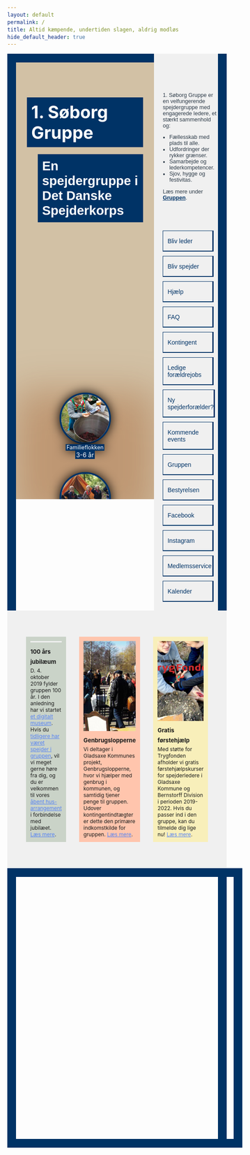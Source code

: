 ```yaml
---
layout: default
permalink: /
title: Altid kæmpende, undertiden slagen, aldrig modløs
hide_default_header: true
---
```

<style type="text/css">
    .side-by-side-view {
        display: flex;
        flex-direction: row;
        justify-content: stretch;
        align-items: stretch;
        border-left: 20px solid #003366;
        border-right: 20px solid #003366;
    }

    .group-introduction {
        border-top: 20px solid #003366;
        width: 0;
        flex-grow: 10;
    }
    .group-focus {
        background-color: rgb(210, 193, 165);
        background-image: url("/img/soeborggruppe-gruppefoto-2018-resized-2000.jpg");
        background-position: center;
        background-repeat: no-repeat;
        background-size: cover;
        min-height: 500px;
        max-height: 1000px;
        padding: 25px;
        box-sizing: border-box;
        display: flex;
        flex-direction: column;
        justify-content: space-between;
        align-items: flex-start;
        position: relative;
        overflow: hidden;
    }

    .group-focus:before {
        content: '';
        position: absolute;
        bottom: -50px;
        left: 0;
        right: 0;
        height: 220px;
        background: rgba(145, 56, 0, 0.3); /*rgba(0, 51, 102, 0.6);*/
        box-shadow: 0 -80px 30px rgba(145, 56, 0, 0.3); /*rgba(0, 51, 102, 0.6);*/
        filter: blur(40px);
    }

    .group-focus-title {
        font-size: 1.4em;
        display: flex;
        flex-direction: column;
        justify-content: flex-start;
        align-items: flex-start;
        color: white;
    }
    .group-focus-title > * {
        background: #003366;
        padding: 10px;
    }
    .group-focus h2 {
        font-family: "Krub", sans-serif;
        margin-left: 25px;
        margin-top: -10px;
    }

    .group-image-spacer {
        height: 350px;
        flex-shrink: 0;
    }

    .group-age-groups {
        display: flex;
        flex-direction: row;
        width: 100%;
        justify-content: center;
        flex-wrap: wrap;
        position: relative;
    }
    .group-age-groups .age-group {
        color: inherit;
        text-decoration: none;
        margin: 15px;
        text-align: center;
        color: white;
        display: flex;
        flex-direction: column;
        justify-content: flex-start;
        align-items: center;
    }
    .group-age-groups .age-group img {
        border-radius: 100%;
        width: 110px;
        height: 110px;
        object-fit: cover;
        border: 4px solid #003366;
        background: rgb(240,240,240);
        box-shadow: 0 0 25px rgb(0,0,0,1);
    }
    .group-age-groups .age-group .age-group-name {
        font-size: 0.9em;
        background: #003366;
        padding: 0px 2px;
        box-shadow: 0 0 25px rgb(0,0,0,1);
    }
    .group-age-groups .age-group .age-group-age {
        background: #003366;
        padding: 1px 2px;
    }

    .group-information {
        padding-top: 75px;
        background: rgb(240, 240, 240);
        color: #2C3A47;
        padding-left: 20px;
        width: 0;
        flex-grow: 4;
        display: flex;
        flex-direction: column;
        justify-content: space-between;
    }
    .group-description {
        font-family: "Krub", sans-serif;
        font-size: 0.9em;
        margin-bottom: 50px;
    }
    .group-description ul {
        padding-left: 15px;
    }
    .group-description a {
        color: #003366;
        font-weight: bold;
    }

    .significant-links {
        display: flex;
        flex-direction: row;
        flex-wrap: wrap;
        margin-bottom: 15px;
    }
    .significant-links a {
        flex-basis: 150px;
        box-sizing: border-box;
        flex-grow: 1;
        flex-shrink: 1;
        color: white;
        text-decoration: none;
        font-family: "Krub", sans-serif;
        padding: 15px 0 14px 10px;
        border: 1px solid #003366;
        border-bottom-width: 2px;
        border-right-width: 3px;
        background: rgb(240, 240, 240);
        transition: background-color 0.4s, border-color 0.4s, border-width 0.4s, color 0.4s;
        color: #003366;
        margin: 5px 10px 5px 0;
    }
    .significant-links a:hover {
        border-right-width: 15px;
        border-color: rgb(240, 240, 240);
        background: #003366;
        color: rgb(240, 240, 240);
    }

    .initiatives {
        background: rgb(240, 240, 240);
        padding: 45px;
        display: flex;
        flex-direction: row;
        justify-content: center;
        align-items: stretch;
        overflow-x: auto;
        overflow-y: hidden;
    }
    .initiative {
        max-width: 450px;
        margin: 15px;
        padding: 10px;
        background: #CAD3C8;
        display: flex;
        flex-direction: column;
        justify-content: flex-start;
        font-size: 0.85em;
        height: 450px;
    }
    .initiative:nth-child(2) {
        background: #ffc5ad;
    }
    .initiative:nth-child(3) {
        background: #F8EFBA;
    }
    .initiative a {
        color: #5582f4;
    }
    .initiative img {
        width: 100%;
        object-fit: cover;
        height: 0;
        flex-grow: 1;
        background-color: rgb(240, 240, 240);
    }
    .initiative h1 {
        line-height: 1.8em;
        font-size: 1.1em;
        font-weight: bold;
        margin-top: 10px;
        margin-bottom: 0;
    }
    .initiative p {
        margin: 0;
    }

    .group-intro-video {
        width: 0;
        flex-grow: 5;
        border-top: 20px solid #003366;
    }
    .group-intro-video iframe {
        width: 100%;
        height: 100%;
    }

    .facebook-feed {
        width: 520px;
        height: 640px;
        flex-grow: 0;
        flex-shrink: 0;
        box-sizing: border-box;
        border-right: 20px solid #003366;
        border-top: 20px solid #003366;
        border-bottom: 20px solid #003366;
    }
    footer {
        margin-top: 100px;
    }
</style>
<div class="side-by-side-view">
    <div class="group-introduction">
        <div class="group-focus">
            <div class="group-focus-title">
                <h1>1. Søborg Gruppe</h1>
                <h2>En spejdergruppe i Det Danske Spejderkorps</h2>
            </div>
            <div class="group-image-spacer"></div>
            <div class="group-age-groups">
                <a class="age-group" href="/familieflok">
                    <img src="/img/familieflok.jpg">
                    <span class="age-group-name">Familieflokken</span>
                    <span class="age-group-age">3-6 år</span>
                </a>
                <a class="age-group" href="/mikro">
                    <img src="/img/mikro.jpg">
                    <span class="age-group-name">Mikroflokken</span>
                    <span class="age-group-age">0.-1. klasse</span>
                </a>
                <a class="age-group" href="/mini">
                    <img src="/img/mini.jpg">
                    <span class="age-group-name">Miniflokken</span>
                    <span class="age-group-age">2.-3. klasse</span>
                </a>
                <a class="age-group" href="/junior">
                    <img src="/img/junior.jpg">
                    <span class="age-group-name">Juniorflokken</span>
                    <span class="age-group-age">4.-5. klasse</span>
                </a>
                <a class="age-group" href="/trop">
                    <img src="/img/trop.jpg">
                    <span class="age-group-name">Troppen</span>
                    <span class="age-group-age">6.-9. klasse</span>
                </a>
                <a class="age-group" href="/skumba">
                    <img src="/img/skumbaklan.jpg">
                    <span class="age-group-name">Skumbaklan</span>
                    <span class="age-group-age">16-19 år</span>
                </a>
                <a class="age-group" href="/vati">
                    <img src="/img/vatiklanet.jpg">
                    <span class="age-group-name">Vatiklanet</span>
                    <span class="age-group-age">20-26 år</span>
                </a>
                <a class="age-group" href="/peli">
                    <img src="/img/peliklan.jpg">
                    <span class="age-group-name">Peliklan</span>
                    <span class="age-group-age">25-29 år</span>
                </a>
                <a class="age-group" href="/klepto">
                    <img src="/img/kleptoklan.jpg">
                    <span class="age-group-name">Kleptoklan</span>
                    <span class="age-group-age">30-39 år</span>
                </a>
                <a class="age-group" href="/foraeldrepatruljen">
                    <img src="/img/foraeldrepatruljen.jpg">
                    <span class="age-group-name">Forældrepatruljen</span>
                    <span class="age-group-age">for forældre</span>
                </a>
            </div>
        </div>
    </div>
    <div class="group-information">
        <div class="group-description">
            <p>1. Søborg Gruppe er en velfungerende spejdergruppe med engagerede ledere, et stærkt sammenhold og:</p>
            <ul>
                <li>Fællesskab med plads til alle.</li>
                <li>Udfordringer der rykker grænser.</li>
                <li>Samarbejde og lederkompetencer.</li>
                <li>Sjov, hygge og festivitas.</li>
            </ul>
            <p>Læs mere under <a href="/gruppen">Gruppen</a>.</p>
        </div>
        <div class="significant-links">
            <a href="/bliv-leder">Bliv leder</a>
            <a href="/bliv-spejder">Bliv spejder</a>
            <a href="/hjaelp">Hjælp</a>
            <a href="/faq">FAQ</a>
            <a href="/kontingent">Kontingent</a>
            <a href="/ledige-foraeldrejobs">Ledige forældrejobs</a>
            <a href="/ny-foraelder">Ny spejderforælder?</a>
            <a href="https://medlem.dds.dk/event" target="_blank" rel="noopener">Kommende events</a>
            <a href="/gruppen">Gruppen</a>
            <a href="/bestyrelsen">Bestyrelsen</a>
            <a href="https://facebook.com/soeborggruppe" target="_blank" rel="noopener">Facebook</a>
            <a href="https://instagram.com/1.soborggruppe" target="_blank" rel="noopener">Instagram</a>
            <a href="https://medlem.dds.dk/" target="_blank" rel="noopener">Medlemsservice</a>
            <a href="/kalender">Kalender</a>
        </div>
    </div>
</div>

<div class="initiatives">
    <div class="initiative">
        <img src="/photos/gamle-billeder/Foto 148-resized-600.jpg">
        <h1>100 års jubilæum</h1>
        <p>
            D. 4. oktober 2019 fylder gruppen 100 år.
            I den anledning har vi startet <a href="/museum">et digitalt museum</a>.
            Hvis du <a href="/museum/tidligere-spejder">tidligere har været spejder i gruppen</a>, vil vi meget gerne høre fra dig, og du er velkommen til vores <a href="/event/2019-jubilaeum">åbent hus-arrangement</a> i forbindelse med jubilæet.
            <a href="/100">Læs mere</a>.
        </p>
    </div>
    <div class="initiative">
        <img src="/img/genbrugslopperne.jpg">
        <h1>Genbrugslopperne</h1>
        <p>
            Vi deltager i Gladsaxe Kommunes projekt, Genbrugslopperne, hvor vi hjælper med genbrug i kommunen, og samtidig tjener penge til gruppen.
            Udover kontingentindtægter er dette den primære indkomstkilde for gruppen.
            <a href="/genbrugslopperne">Læs mere</a>.
        </p>
    </div>
    <div class="initiative">
        <img src="/img/foerstehjaelp.jpg">
        <h1>Gratis førstehjælp</h1>
        <p>
            Med støtte for Trygfonden afholder vi gratis førstehjælpskurser for spejderledere i Gladsaxe Kommune og Bernstorff Division i perioden 2019-2022.
            Hvis du passer ind i den gruppe, kan du tilmelde dig lige nu!
            <a href="/foerstehjaelp">Læs mere</a>.
        </p>
    </div>
</div>

<div class="side-by-side-view">
    <div class="facebook-feed">
        <script type="text/javascript">
            (function(d, s, id) {
            var js, fjs = d.getElementsByTagName(s)[0];
            if (d.getElementById(id)) return;
            js = d.createElement(s); js.id = id;
            js.src = "//connect.facebook.net/da_DK/sdk.js#xfbml=1&version=v2.3";
            fjs.parentNode.insertBefore(js, fjs);
            }(document, 'script', 'facebook-jssdk'));
        </script>
        <div class="fb-page" data-href="https://www.facebook.com/soeborggruppe" data-width="500" data-height="600" data-small-header="true" data-adapt-container-width="false" data-hide-cover="true" data-show-facepile="false" data-show-posts="true"></div>
    </div>
    <div class="group-intro-video">
        <iframe src="//www.youtube.com/embed/V1mQ6qK0nbc" frameborder="0"></iframe>
    </div>
</div>
